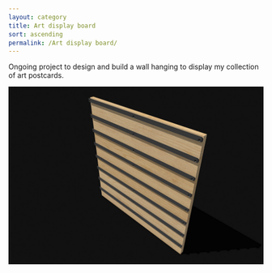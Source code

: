 ```yaml
---
layout: category
title: Art display board
sort: ascending
permalink: /Art display board/
---
```


Ongoing project to design and build a wall hanging to display my collection of art postcards.

![3D rendering of a 400mm x 400mm French cleat system with 8 rails from which to hang postcards and other small accessories. There is a single plywood panel with each rail running horizontally across the face.](/assets/art-display-board/display-board-rendering.jpg)
